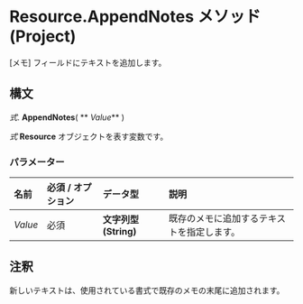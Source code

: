 
# Resource.AppendNotes メソッド (Project)

[メモ] フィールドにテキストを追加します。


## 構文

 _式_. **AppendNotes**( ** _Value_** )

 _式_ **Resource** オブジェクトを表す変数です。


### パラメーター



|**名前**|**必須 / オプション**|**データ型**|**説明**|
|:-----|:-----|:-----|:-----|
| _Value_|必須|**文字列型 (String)**|既存のメモに追加するテキストを指定します。|

## 注釈

新しいテキストは、使用されている書式で既存のメモの末尾に追加されます。

